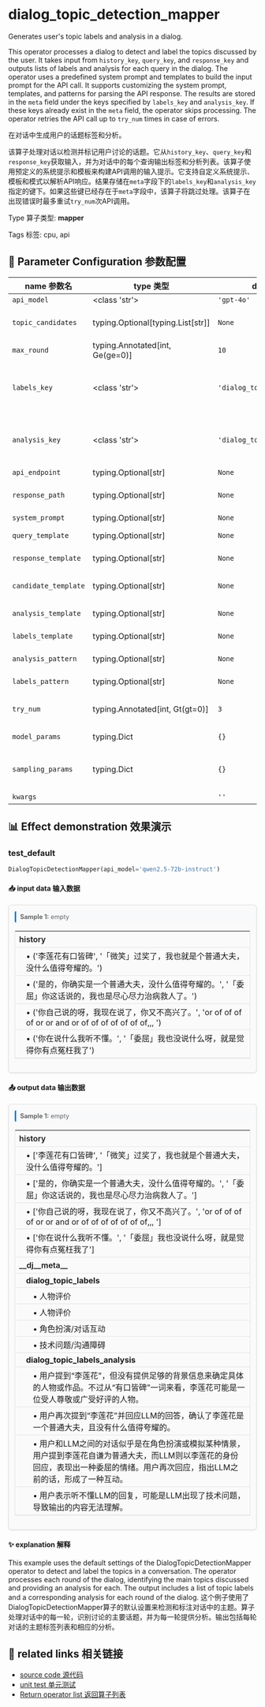 # dialog_topic_detection_mapper

Generates user's topic labels and analysis in a dialog.

This operator processes a dialog to detect and label the topics discussed by the user. It takes input from `history_key`, `query_key`, and `response_key` and outputs lists of labels and analysis for each query in the dialog. The operator uses a predefined system prompt and templates to build the input prompt for the API call. It supports customizing the system prompt, templates, and patterns for parsing the API response. The results are stored in the `meta` field under the keys specified by `labels_key` and `analysis_key`. If these keys already exist in the `meta` field, the operator skips processing. The operator retries the API call up to `try_num` times in case of errors.

在对话中生成用户的话题标签和分析。

该算子处理对话以检测并标记用户讨论的话题。它从`history_key`、`query_key`和`response_key`获取输入，并为对话中的每个查询输出标签和分析列表。该算子使用预定义的系统提示和模板来构建API调用的输入提示。它支持自定义系统提示、模板和模式以解析API响应。结果存储在`meta`字段下的`labels_key`和`analysis_key`指定的键下。如果这些键已经存在于`meta`字段中，该算子将跳过处理。该算子在出现错误时最多重试`try_num`次API调用。

Type 算子类型: **mapper**

Tags 标签: cpu, api

## 🔧 Parameter Configuration 参数配置
| name 参数名 | type 类型 | default 默认值 | desc 说明 |
|--------|------|--------|------|
| `api_model` | <class 'str'> | `'gpt-4o'` | API model name. |
| `topic_candidates` | typing.Optional[typing.List[str]] | `None` | The output topic candidates. Use open-domain topic labels if it is None. |
| `max_round` | typing.Annotated[int, Ge(ge=0)] | `10` | The max num of round in the dialog to build the prompt. |
| `labels_key` | <class 'str'> | `'dialog_topic_labels'` | The key name in the meta field to store the output labels. It is 'dialog_topic_labels' in default. |
| `analysis_key` | <class 'str'> | `'dialog_topic_labels_analysis'` | The key name in the meta field to store the corresponding analysis. It is 'dialog_topic_labels_analysis' in default. |
| `api_endpoint` | typing.Optional[str] | `None` | URL endpoint for the API. |
| `response_path` | typing.Optional[str] | `None` | Path to extract content from the API response. Defaults to 'choices.0.message.content'. |
| `system_prompt` | typing.Optional[str] | `None` | System prompt for the task. |
| `query_template` | typing.Optional[str] | `None` | Template for query part to build the input prompt. |
| `response_template` | typing.Optional[str] | `None` | Template for response part to build the input prompt. |
| `candidate_template` | typing.Optional[str] | `None` | Template for topic candidates to build the input prompt. |
| `analysis_template` | typing.Optional[str] | `None` | Template for analysis part to build the input prompt. |
| `labels_template` | typing.Optional[str] | `None` | Template for labels part to build the input prompt. |
| `analysis_pattern` | typing.Optional[str] | `None` | Pattern to parse the return topic analysis. |
| `labels_pattern` | typing.Optional[str] | `None` | Pattern to parse the return topic labels. |
| `try_num` | typing.Annotated[int, Gt(gt=0)] | `3` | The number of retry attempts when there is an API call error or output parsing error. |
| `model_params` | typing.Dict | `{}` | Parameters for initializing the API model. |
| `sampling_params` | typing.Dict | `{}` | Extra parameters passed to the API call. e.g {'temperature': 0.9, 'top_p': 0.95} |
| `kwargs` |  | `''` | Extra keyword arguments. |

## 📊 Effect demonstration 效果演示
### test_default
```python
DialogTopicDetectionMapper(api_model='qwen2.5-72b-instruct')
```

#### 📥 input data 输入数据
<div class="sample-card" style="border:1px solid #ddd; padding:12px; margin:8px 0; border-radius:6px; background:#fafafa; box-shadow:0 1px 3px rgba(0,0,0,0.1);"><div class="sample-header" style="background:#f8f9fa; padding:4px 8px; margin-bottom:6px; border-radius:3px; font-size:0.9em; color:#666; border-left:3px solid #007acc;"><strong>Sample 1:</strong> empty</div><div class='meta' style='margin:6px 0;'><table class='meta-table' style='border-collapse:collapse; width:100%; border:1px solid #e3e3e3;'><tr><th colspan='2' style='text-align:left; vertical-align:top; padding:6px 8px; font-weight:600; border-bottom:1px solid #e3e3e3;'>history</th></tr><tr><td colspan='2' style='text-align:left; vertical-align:top; padding:4px 8px; padding-left:22px; border-bottom:1px solid #e3e3e3;'>• (&#x27;李莲花有口皆碑&#x27;, &#x27;「微笑」过奖了，我也就是个普通大夫，没什么值得夸耀的。&#x27;)</td></tr><tr><td colspan='2' style='text-align:left; vertical-align:top; padding:4px 8px; padding-left:22px; border-bottom:1px solid #e3e3e3;'>• (&#x27;是的，你确实是一个普通大夫，没什么值得夸耀的。&#x27;, &#x27;「委屈」你这话说的，我也是尽心尽力治病救人了。&#x27;)</td></tr><tr><td colspan='2' style='text-align:left; vertical-align:top; padding:4px 8px; padding-left:22px; border-bottom:1px solid #e3e3e3;'>• (&#x27;你自己说的呀，我现在说了，你又不高兴了。&#x27;, &#x27;or of of of of or or and or of of of of of of of,,, &#x27;)</td></tr><tr><td colspan='2' style='text-align:left; vertical-align:top; padding:4px 8px; padding-left:22px; border-bottom:1px solid #e3e3e3;'>• (&#x27;你在说什么我听不懂。&#x27;, &#x27;「委屈」我也没说什么呀，就是觉得你有点冤枉我了&#x27;)</td></tr></table></div></div>

#### 📤 output data 输出数据
<div class="sample-card" style="border:1px solid #ddd; padding:12px; margin:8px 0; border-radius:6px; background:#fafafa; box-shadow:0 1px 3px rgba(0,0,0,0.1);"><div class="sample-header" style="background:#f8f9fa; padding:4px 8px; margin-bottom:6px; border-radius:3px; font-size:0.9em; color:#666; border-left:3px solid #007acc;"><strong>Sample 1:</strong> empty</div><div class='meta' style='margin:6px 0;'><table class='meta-table' style='border-collapse:collapse; width:100%; border:1px solid #e3e3e3;'><tr><th colspan='2' style='text-align:left; vertical-align:top; padding:6px 8px; font-weight:600; border-bottom:1px solid #e3e3e3;'>history</th></tr><tr><td colspan='2' style='text-align:left; vertical-align:top; padding:4px 8px; padding-left:22px; border-bottom:1px solid #e3e3e3;'>• [&#x27;李莲花有口皆碑&#x27;, &#x27;「微笑」过奖了，我也就是个普通大夫，没什么值得夸耀的。&#x27;]</td></tr><tr><td colspan='2' style='text-align:left; vertical-align:top; padding:4px 8px; padding-left:22px; border-bottom:1px solid #e3e3e3;'>• [&#x27;是的，你确实是一个普通大夫，没什么值得夸耀的。&#x27;, &#x27;「委屈」你这话说的，我也是尽心尽力治病救人了。&#x27;]</td></tr><tr><td colspan='2' style='text-align:left; vertical-align:top; padding:4px 8px; padding-left:22px; border-bottom:1px solid #e3e3e3;'>• [&#x27;你自己说的呀，我现在说了，你又不高兴了。&#x27;, &#x27;or of of of of or or and or of of of of of of of,,, &#x27;]</td></tr><tr><td colspan='2' style='text-align:left; vertical-align:top; padding:4px 8px; padding-left:22px; border-bottom:1px solid #e3e3e3;'>• [&#x27;你在说什么我听不懂。&#x27;, &#x27;「委屈」我也没说什么呀，就是觉得你有点冤枉我了&#x27;]</td></tr><tr><th colspan='2' style='text-align:left; vertical-align:top; padding:6px 8px; font-weight:600; border-bottom:1px solid #e3e3e3;'>__dj__meta__</th></tr><tr><td colspan='2' style='text-align:left; vertical-align:top; padding:4px 8px; padding-left:22px; border-bottom:1px solid #e3e3e3;'><strong>dialog_topic_labels</strong></td></tr><tr><td colspan='2' style='text-align:left; vertical-align:top; padding:4px 8px; padding-left:36px; border-bottom:1px solid #e3e3e3;'>• 人物评价</td></tr><tr><td colspan='2' style='text-align:left; vertical-align:top; padding:4px 8px; padding-left:36px; border-bottom:1px solid #e3e3e3;'>• 人物评价</td></tr><tr><td colspan='2' style='text-align:left; vertical-align:top; padding:4px 8px; padding-left:36px; border-bottom:1px solid #e3e3e3;'>• 角色扮演/对话互动</td></tr><tr><td colspan='2' style='text-align:left; vertical-align:top; padding:4px 8px; padding-left:36px; border-bottom:1px solid #e3e3e3;'>• 技术问题/沟通障碍</td></tr><tr><td colspan='2' style='text-align:left; vertical-align:top; padding:4px 8px; padding-left:22px; border-bottom:1px solid #e3e3e3;'><strong>dialog_topic_labels_analysis</strong></td></tr><tr><td colspan='2' style='text-align:left; vertical-align:top; padding:4px 8px; padding-left:36px; border-bottom:1px solid #e3e3e3;'>• 用户提到“李莲花”，但没有提供足够的背景信息来确定具体的人物或作品。不过从“有口皆碑”一词来看，李莲花可能是一位受人尊敬或广受好评的人物。</td></tr><tr><td colspan='2' style='text-align:left; vertical-align:top; padding:4px 8px; padding-left:36px; border-bottom:1px solid #e3e3e3;'>• 用户再次提到“李莲花”并回应LLM的回答，确认了李莲花是一个普通大夫，且没有什么值得夸耀的。</td></tr><tr><td colspan='2' style='text-align:left; vertical-align:top; padding:4px 8px; padding-left:36px; border-bottom:1px solid #e3e3e3;'>• 用户和LLM之间的对话似乎是在角色扮演或模拟某种情景，用户提到李莲花自谦为普通大夫，而LLM则以李莲花的身份回应，表现出一种委屈的情绪。用户再次回应，指出LLM之前的话，形成了一种互动。</td></tr><tr><td colspan='2' style='text-align:left; vertical-align:top; padding:4px 8px; padding-left:36px; border-bottom:1px solid #e3e3e3;'>• 用户表示听不懂LLM的回复，可能是LLM出现了技术问题，导致输出的内容无法理解。</td></tr></table></div></div>

#### ✨ explanation 解释
This example uses the default settings of the DialogTopicDetectionMapper operator to detect and label the topics in a conversation. The operator processes each round of the dialog, identifying the main topics discussed and providing an analysis for each. The output includes a list of topic labels and a corresponding analysis for each round of the dialog.
这个例子使用了DialogTopicDetectionMapper算子的默认设置来检测和标注对话中的主题。算子处理对话中的每一轮，识别讨论的主要话题，并为每一轮提供分析。输出包括每轮对话的主题标签列表和相应的分析。


## 🔗 related links 相关链接
- [source code 源代码](../../../data_juicer/ops/mapper/dialog_topic_detection_mapper.py)
- [unit test 单元测试](../../../tests/ops/mapper/test_dialog_topic_detection_mapper.py)
- [Return operator list 返回算子列表](../../Operators.md)